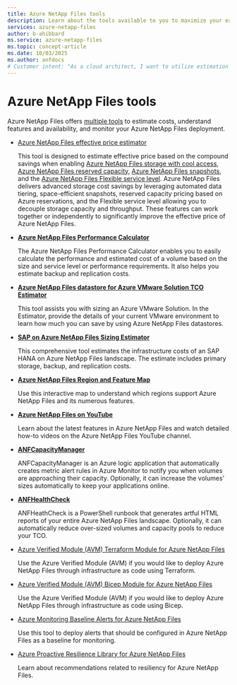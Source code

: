 ```yaml
---
title: Azure NetApp Files tools
description: Learn about the tools available to you to maximize your experience and savings with Azure NetApp Files.
services: azure-netapp-files
author: b-ahibbard
ms.service: azure-netapp-files
ms.topic: concept-article
ms.date: 10/03/2025
ms.author: anfdocs
# Customer intent: "As a cloud architect, I want to utilize estimation and monitoring tools for Azure NetApp Files, so that I can optimize costs and performance while ensuring efficient management of my storage deployment."
---
```


# Azure NetApp Files tools 

Azure NetApp Files offers [multiple tools](https://azure.github.io/azure-netapp-files/) to estimate costs, understand features and availability, and monitor your Azure NetApp Files deployment.

* [Azure NetApp Files effective price estimator](https://azure.github.io/azure-netapp-files/effective-calc/)

    This tool is designed to estimate effective price based on the compound savings when enabling [Azure NetApp Files storage with cool access](cool-access-introduction.md), [Azure NetApp Files reserved capacity](reservations.md), [Azure NetApp Files snapshots](snapshots-introduction.md), and the [Azure NetApp Files Flexible service level](azure-netapp-files-service-levels.md#Flexible). Azure NetApp Files delivers advanced storage cost savings by leveraging automated data tiering, space-efficient snapshots, reserved capacity pricing based on Azure reservations, and the Flexible service level allowing you to decouple storage capacity and throughput. These features can work together or independently to significantly improve the effective price of Azure NetApp Files.
    
* [**Azure NetApp Files Performance Calculator**](https://azure.github.io/azure-netapp-files/calc/)

    The Azure NetApp Files Performance Calculator enables you to easily calculate the performance and estimated cost of a volume based on the size and service level or performance requirements. It also helps you estimate backup and replication costs.

* [**Azure NetApp Files datastore for Azure VMware Solution TCO Estimator**](https://azure.github.io/azure-netapp-files/avs-calc/)

    This tool assists you with sizing an Azure VMware Solution. In the Estimator, provide the details of your current VMware environment to learn how much you can save by using Azure NetApp Files datastores.

* [**SAP on Azure NetApp Files Sizing Estimator**](https://azure.github.io/azure-netapp-files/sap-calc/)

    This comprehensive tool estimates the infrastructure costs of an SAP HANA on Azure NetApp Files landscape. The estimate includes primary storage, backup, and replication costs.

* [**Azure NetApp Files Region and Feature Map**](https://azure.github.io/azure-netapp-files/map/)
    
    Use this interactive map to understand which regions support Azure NetApp Files and its numerous features. 

* [**Azure NetApp Files on YouTube**](https://www.youtube.com/@azurenetappfiles)

    Learn about the latest features in Azure NetApp Files and watch detailed how-to videos on the Azure NetApp Files YouTube channel. 

* [**ANFCapacityManager**](https://github.com/ANFTechTeam/ANFCapacityManager)

    ANFCapacityManager is an Azure logic application that automatically creates metric alert rules in Azure Monitor to notify you when volumes are approaching their capacity. Optionally, it can increase the volumes' sizes automatically to keep your applications online.

* [**ANFHealthCheck**](https://github.com/seanluce/ANFHealthCheck)

    ANFHeathCheck is a PowerShell runbook that generates artful HTML reports of your entire Azure NetApp Files landscape. Optionally, it can automatically reduce over-sized volumes and capacity pools to reduce your TCO.

* [Azure Verified Module (AVM) Terraform Module for Azure NetApp Files](https://registry.terraform.io/modules/Azure/avm-res-netapp-netappaccount/azurerm/latest)

    Use the Azure Verified Module (AVM) if you would like to deploy Azure NetApp Files through infrastructure as code using Terraform.

* [Azure Verified Module (AVM) Bicep Module for Azure NetApp Files](https://github.com/Azure/bicep-registry-modules/tree/main/avm/res/net-app/net-app-account)

    Use the Azure Verified Module (AVM) if you would like to deploy Azure NetApp Files through infrastructure as code using Bicep.

* [Azure Monitoring Baseline Alerts for Azure NetApp Files](https://azure.github.io/azure-monitor-baseline-alerts/services/NetApp/netAppAccounts/)

    Use this tool to deploy alerts that should be configured in Azure NetApp Files as a baseline for monitoring.

* [Azure Proactive Resilience Library for Azure NetApp Files](https://azure.github.io/Azure-Proactive-Resiliency-Library-v2/azure-resources/NetApp/netAppAccounts/)

    Learn about recommendations related to resiliency for Azure NetApp Files.
